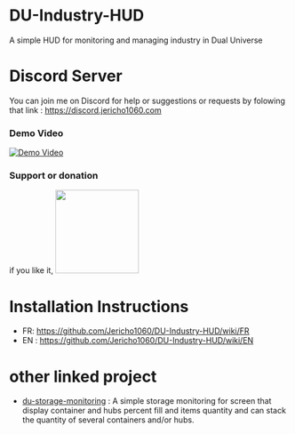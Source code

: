 # DU-Industry-HUD
A simple HUD for monitoring and managing industry in Dual Universe

# Discord Server

You can join me on Discord for help or suggestions or requests by folowing that link : https://discord.jericho1060.com
 
### Demo Video

[![Demo Video](https://img.youtube.com/vi/T-t3QEe9SK4/0.jpg)](https://www.youtube.com/watch?v=T-t3QEe9SK4)

### Support or donation

if you like it, [<img src="https://github.com/Jericho1060/DU-Industry-HUD/blob/main/ressources/images/ko-fi.png?raw=true" width="150">](https://ko-fi.com/jericho1060)

# Installation Instructions

- FR: https://github.com/Jericho1060/DU-Industry-HUD/wiki/FR
- EN : https://github.com/Jericho1060/DU-Industry-HUD/wiki/EN

# other linked project

- [du-storage-monitoring](https://github.com/Jericho1060/du-storage-monitoring) : A simple storage monitoring for screen that display container and hubs percent fill and items quantity and can stack the quantity of several containers and/or hubs.
